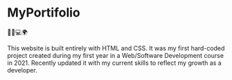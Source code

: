 # MyPortifolio

🧑‍💻💻🌍

This website is built entirely with HTML and CSS. 
It was my first hard-coded project created during my first year in a Web/Software Development course in 2021. 
Recently updated it with my current skills to reflect my growth as a developer. 
